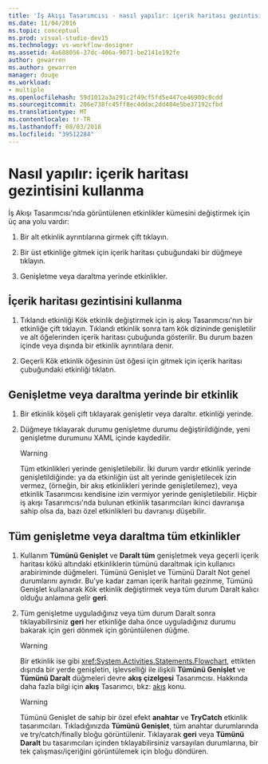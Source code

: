 ```yaml
---
title: 'İş Akışı Tasarımcısı - nasıl yapılır: içerik haritası gezintisini kullanma'
ms.date: 11/04/2016
ms.topic: conceptual
ms.prod: visual-studio-dev15
ms.technology: vs-workflow-designer
ms.assetid: 4a688056-37dc-406a-9071-be2141e192fe
author: gewarren
ms.author: gewarren
manager: douge
ms.workload:
- multiple
ms.openlocfilehash: 59d1012a3a291c2f49cf5fd5e447ce46909c0cdd
ms.sourcegitcommit: 206e738fc45ff8ec4ddac2dd484e5be37192cfbd
ms.translationtype: MT
ms.contentlocale: tr-TR
ms.lasthandoff: 08/03/2018
ms.locfileid: "39512284"
---
```

# <a name="how-to-use-breadcrumb-navigation"></a>Nasıl yapılır: içerik haritası gezintisini kullanma

İş Akışı Tasarımcısı'nda görüntülenen etkinlikler kümesini değiştirmek için üç ana yolu vardır:

1.  Bir alt etkinlik ayrıntılarına girmek çift tıklayın.

2.  Bir üst etkinliğe gitmek için içerik haritası çubuğundaki bir düğmeye tıklayın.

3.  Genişletme veya daraltma yerinde etkinlikler.

## <a name="using-breadcrumb-navigation"></a>İçerik haritası gezintisini kullanma

1.  Tıklandı etkinliği Kök etkinlik değiştirmek için iş akışı Tasarımcısı'nın bir etkinliğe çift tıklayın. Tıklandı etkinlik sonra tam kök dizininde genişletilir ve alt öğelerinden içerik haritası çubuğunda gösterilir. Bu durum bazen içinde veya dışında bir etkinlik ayrıntılara denir.

2.  Geçerli Kök etkinlik öğesinin üst öğesi için gitmek için içerik haritası çubuğundaki etkinliği tıklatın.

## <a name="expanding-or-collapsing-an-activity-in-place"></a>Genişletme veya daraltma yerinde bir etkinlik

1.  Bir etkinlik köşeli çift tıklayarak genişletir veya daraltır. etkinliği yerinde.

2.  Düğmeye tıklayarak durumu genişletme durumu değiştirildiğinde, yeni genişletme durumunu XAML içinde kaydedilir.

    > [!WARNING]
    > Tüm etkinlikleri yerinde genişletilebilir. İki durum vardır etkinlik yerinde genişletildiğinde: ya da etkinliğin üst alt yerinde genişletilecek izin vermez, (örneğin, bir akış etkinlikleri yerinde genişletilemez), veya etkinlik Tasarımcısı kendisine izin vermiyor yerinde genişletilebilir. Hiçbir iş akışı Tasarımcısı'nda bulunan etkinlik tasarımcıları ikinci davranışa sahip olsa da, bazı özel etkinlikleri bu davranışı düşebilir.

## <a name="expanding-all-or-collapsing-all-activities"></a>Tüm genişletme veya daraltma tüm etkinlikler

1.  Kullanım **Tümünü Genişlet** ve **Daralt tüm** genişletmek veya geçerli içerik haritası kökü altındaki etkinliklerin tümünü daraltmak için kullanıcı arabiriminde düğmeleri. Tümünü Genişlet ve Tümünü Daralt Not genel durumlarını aynıdır. Bu'ye kadar zaman içerik haritalı gezinme, Tümünü Genişlet kullanarak Kök etkinlik değiştirmek veya tüm durum Daralt kalıcı olduğu anlamına gelir **geri**.

2.  Tüm genişletme uyguladığınız veya tüm durum Daralt sonra tıklayabilirsiniz **geri** her etkinliğe daha önce uyguladığınız durumu bakarak için geri dönmek için görüntülenen düğme.

    > [!WARNING]
    > Bir etkinlik ise gibi <xref:System.Activities.Statements.Flowchart>, ettikten dışında bir yerde genişletin, işlevselliği ile ilişkili **Tümünü Genişlet** ve **Tümünü Daralt** düğmeleri devre **akış çizelgesi**  Tasarımcısı. Hakkında daha fazla bilgi için **akış** Tasarımcı, bkz: [akış](../workflow-designer/flowchart-activity-designer.md) konu.

    > [!WARNING]
    > Tümünü Genişlet de sahip bir özel efekt **anahtar** ve **TryCatch** etkinlik tasarımcıları. Tıkladığınızda **Tümünü Genişlet**, tüm anahtar durumlarında ve try/catch/finally bloğu görüntülenir. Tıklayarak **geri** veya **Tümünü Daralt** bu tasarımcıları içinden tıklayabilirsiniz varsayılan durumlarına, bir tek çalışması/içeriğini görüntülemek için bloğu döndüren.